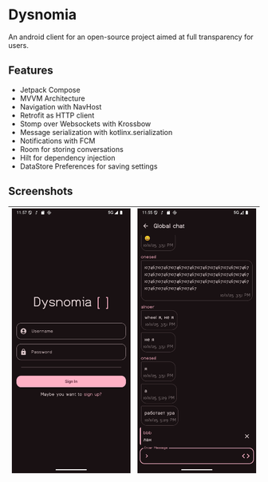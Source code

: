 # Dysnomia

An android client for an open-source project aimed at full transparency for users.

## Features
* Jetpack Compose
* MVVM Architecture
* Navigation with NavHost
* Retrofit as HTTP client
* Stomp over Websockets with Krossbow
* Message serialization with kotlinx.serialization
* Notifications with FCM
* Room for storing conversations
* Hilt for dependency injection
* DataStore Preferences for saving settings

## Screenshots
| <img src="assets/screenshot1.png"> | <img src="assets/screenshot2.png"> |
|------------------------------------|------------------------------------|
